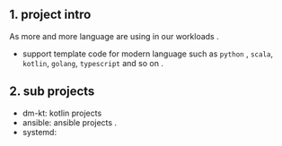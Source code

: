 ## 1. project intro

As more and more language are using in our workloads .

- support template code for modern language such as `python` , `scala`, `kotlin`, `golang`, `typescript` and so on .



## 2. sub projects


- dm-kt: kotlin projects
- ansible: ansible projects .
- systemd: